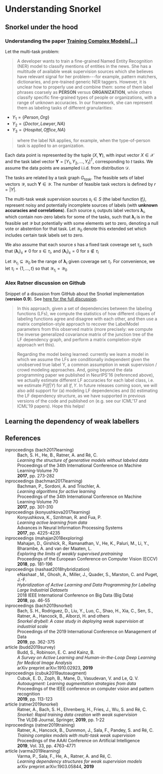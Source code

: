 # Understanding Snorkel

## Snorkel under the hood

### Understanding the paper [Training Complex Models[...]](ratner2019training)

Let the multi-task problem:

> A developer wants to train a fine-grained Named Entity Recognition (NER) model to classify mentions of entities in the news. She has a multitude of available weak supervision sources which she believes have relevant signal for her problem---for example, pattern matchers, dictionaries, and pre-trained generic NER taggers. However, it is unclear how to properly use and combine them: some of them label phrases coarsely as **PERSON** versus **ORGANIZATION**, while others classify specific fine-grained types of people or organizations, with a range of unknown accuracies. In our framework, she can represent them as labeling tasks of different granularities:
- $Y_1 = \{\mathit{Person}, \mathit{Org}\}$
- $Y_2 = \{\mathit{Doctor}, \mathit{Lawyer}, \mathit{NA}\}$
- $Y_3 = \{\mathit{Hospital}, \mathit{Office}, \mathit{NA}\}$
> where the label NA applies, for example, when the type-of-person task is applied to an organization.

Each data point is represented by the tuple $(X, \mathbf{Y})$, with input vector $X\in \mathcal{X}$ and the task label vector $\mathbf{Y}=[Y_1, Y_2, \ldots, Y_t]^T$, corresponding to $t$ tasks. We assume the data points are asampled i.i.d. from distribution $\mathcal{D}$.

The tasks are related by a task graph $G_\mathit{task}$. The feasible sets of label vectors $\mathcal{Y}$, such $\mathbf{Y}\in\mathcal{Y}$. The number of feasible task vectors is defined by $r = |Y|$.

The multi-task weak supervision sources $s_i \in S$ (the label function $\mathit{lf}_i$), represent noisy and potentially incomplete sources of labels (with **unknown accuracies and correlations**). Each source $s_i$ outputs label vectors $\mathbf{\lambda}_i$, which contain non-zero labels for some of the tasks, such that $\mathbf{\lambda}_i$ is in the feasible set $\mathcal{Y}$ but potentially with some elements set to zero, denoting a null vote or abstention for that task. Let $\mathcal{Y_0}$ denote this extended set which includes certain task labels set to zero.

We also assume that each source $s$ has a fixed task coverage set $\tau_i$, such that $(\mathbf{\lambda}_i)_s\neq 0$ for $s\in\tau_i$, and $(\mathbf{\lambda}_i)_s=0$ for $s\notin\tau_i$

Let $\mathcal{Y}_{\tau_i}\subseteq\mathcal{Y_0}$  be the range of $\mathbf{\lambda}_i$ given coverage set $\tau_i$. For convenience, we let $\tau_i=\{1,\ldots,t\}$ so that $\mathcal{Y}_{\tau_i}=\mathcal{Y_0}$


### Alex Ratner discussion on Github

Snippet of a disussion from GitHub about the Snorkel implementation (**version 0.9**). See [here for the full discussion](https://github.com/snorkel-team/snorkel/issues/1462).

> In this approach, given a set of dependencies between the labeling functions (LFs), we compute the statistics of how different cliques of labeling functions agree and disagree with each other, and then use a matrix completion-style approach to recover the LabelModel parameters from this observed matrix (more precisely: we compute the inverse generalized covariance matrix of the junction tree of the LF dependency graph, and perform a matrix completion-style approach wrt this).

> Regarding the model being learned: currently we learn a model in which we assume the LFs are conditionally independent given the unobserved true label Y, a common assumption in weak supervision / crowd modeling approaches. And, going beyond the data programming paper we published in NeurIPS'16 (referenced above), we actually estimate different LF accuracies for each label class, i.e. we estimate $P(\mathit{lf} | Y)$ for all $\mathit{lf}, Y$. In future releases coming soon, we will also add support for (a) modeling LF dependencies and (b) estimating the LF dependency structure, as we have supported in previous versions of the code and published on (e.g. see our ICML'17 and ICML'19 papers). Hope this helps!

## Learning the dependency of weak labellers




## References

<dt>inproceedings <a name="bach2017learning">(bach2017learning)</a></dt>
<dd>Bach, S. H., He, B., Ratner, A. and R&eacute;, C.</dd>
<dd><i>Learning the structure of generative models without labeled data</i></dd>
<dd>Proceedings of the 34th International Conference on Machine Learning-Volume 70</dd>
<dd><b>2017</b>, pp. 273-282</dd>

<dt>inproceedings <a name="bachman2017learning">(bachman2017learning)</a></dt>
<dd>Bachman, P., Sordoni, A. and Trischler, A.</dd>
<dd><i>Learning algorithms for active learning</i></dd>
<dd>Proceedings of the 34th International Conference on Machine Learning-Volume 70</dd>
<dd><b>2017</b>, pp. 301-310</dd>

<dt>inproceedings <a name="konyushkova2017learning">(konyushkova2017learning)</a></dt>
<dd>Konyushkova, K., Sznitman, R. and Fua, P.</dd>
<dd><i>Learning active learning from data</i></dd>
<dd>Advances in Neural Information Processing Systems</dd>
<dd><b>2017</b>, pp. 4225-4235</dd>

<dt>inproceedings <a name="mahajan2018exploring">(mahajan2018exploring)</a></dt>
<dd>Mahajan, D., Girshick, R., Ramanathan, V., He, K., Paluri, M., Li, Y., Bharambe, A. and van der Maaten, L.</dd>
<dd><i>Exploring the limits of weakly supervised pretraining</i></dd>
<dd>Proceedings of the European Conference on Computer Vision (ECCV)</dd>
<dd><b>2018</b>, pp. 181-196</dd>

<dt>inproceedings <a name="nashaat2018hybridization">(nashaat2018hybridization)</a></dt>
<dd>eNashaat , M., Ghosh, A., Miller, J., Quader, S., Marston, C. and Puget, J.-F.</dd>
<dd><i>Hybridization of Active Learning and Data Programming for Labeling Large Industrial Datasets</i></dd>
<dd>2018 IEEE International Conference on Big Data (Big Data)</dd>
<dd><b>2018</b>, pp. 46-55</dd>

<dt>inproceedings <a name="bach2019snorkel">(bach2019snorkel)</a></dt>
<dd>Bach, S. H., Rodriguez, D., Liu, Y., Luo, C., Shao, H., Xia, C., Sen, S., Ratner, A., Hancock, B., Alborzi, H. and others</dd>
<dd><i>Snorkel drybell: A case study in deploying weak supervision at industrial scale</i></dd>
<dd>Proceedings of the 2019 International Conference on Management of Data</dd>
<dd><b>2019</b>, pp. 362-375</dd>

<dt>article <a name="budd2019survey">(budd2019survey)</a></dt>
<dd>Budd, S., Robinson, E. C. and Kainz, B.</dd>
<dd><i>A Survey on Active Learning and Human-in-the-Loop Deep Learning for Medical Image Analysis</i></dd>
<dd>arXiv preprint arXiv:1910.02923, <b>2019</b></dd>

<dt>inproceedings <a name="cubuk2019autoaugment">(cubuk2019autoaugment)</a></dt>
<dd>Cubuk, E. D., Zoph, B., Mane, D., Vasudevan, V. and Le, Q. V.</dd>
<dd><i>Autoaugment: Learning augmentation strategies from data</i></dd>
<dd>Proceedings of the IEEE conference on computer vision and pattern recognition</dd>
<dd><b>2019</b>, pp. 113-123</dd>

<dt>article <a name="ratner2019snorkel">(ratner2019snorkel)</a></dt>
<dd>Ratner, A., Bach, S. H., Ehrenberg, H., Fries, J., Wu, S. and R&eacute;, C.</dd>
<dd><i>Snorkel: Rapid training data creation with weak supervision</i></dd>
<dd>The VLDB Journal, Springer, <b>2019</b>, pp. 1-22</dd>

<dt>inproceedings <a name="ratner2019training">(ratner2019training)</a></dt>
<dd>Ratner, A., Hancock, B., Dunnmon, J., Sala, F., Pandey, S. and R&eacute;, C.</dd>
<dd><i>Training complex models with multi-task weak supervision</i></dd>
<dd>Proceedings of the AAAI Conference on Artificial Intelligence</dd>
<dd><b>2019</b>, Vol. 33, pp. 4763-4771</dd>

<dt>article <a name="varma2019learning">(varma2019learning)</a></dt>
<dd>Varma, P., Sala, F., He, A., Ratner, A. and R&eacute;, C.</dd>
<dd><i>Learning dependency structures for weak supervision models</i></dd>
<dd>arXiv preprint arXiv:1903.05844, <b>2019</b></dd>